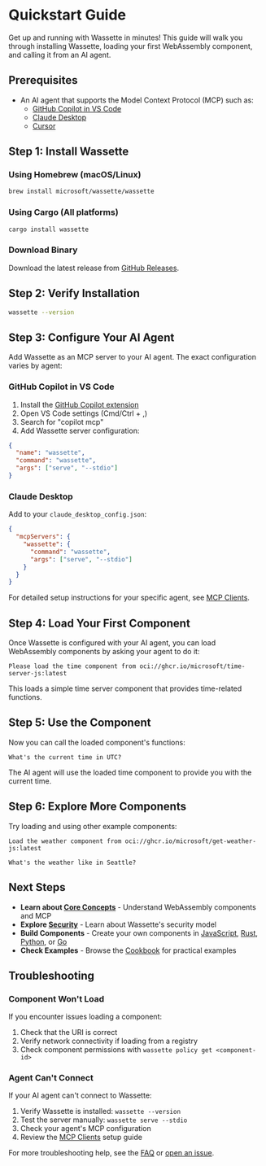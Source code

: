 # Quickstart Guide

Get up and running with Wassette in minutes! This guide will walk you through installing Wassette, loading your first WebAssembly component, and calling it from an AI agent.

## Prerequisites

- An AI agent that supports the Model Context Protocol (MCP) such as:
  - [GitHub Copilot in VS Code](./mcp-clients.md#github-copilot)
  - [Claude Desktop](./mcp-clients.md#claude-desktop)
  - [Cursor](./mcp-clients.md#cursor)

## Step 1: Install Wassette

### Using Homebrew (macOS/Linux)

```bash
brew install microsoft/wassette/wassette
```

### Using Cargo (All platforms)

```bash
cargo install wassette
```

### Download Binary

Download the latest release from [GitHub Releases](https://github.com/microsoft/wassette/releases).

## Step 2: Verify Installation

```bash
wassette --version
```

## Step 3: Configure Your AI Agent

Add Wassette as an MCP server to your AI agent. The exact configuration varies by agent:

### GitHub Copilot in VS Code

1. Install the [GitHub Copilot extension](https://marketplace.visualstudio.com/items?itemName=GitHub.copilot)
2. Open VS Code settings (Cmd/Ctrl + ,)
3. Search for "copilot mcp"
4. Add Wassette server configuration:

```json
{
  "name": "wassette",
  "command": "wassette",
  "args": ["serve", "--stdio"]
}
```

### Claude Desktop

Add to your `claude_desktop_config.json`:

```json
{
  "mcpServers": {
    "wassette": {
      "command": "wassette",
      "args": ["serve", "--stdio"]
    }
  }
}
```

For detailed setup instructions for your specific agent, see [MCP Clients](./mcp-clients.md).

## Step 4: Load Your First Component

Once Wassette is configured with your AI agent, you can load WebAssembly components by asking your agent to do it:

```
Please load the time component from oci://ghcr.io/microsoft/time-server-js:latest
```

This loads a simple time server component that provides time-related functions.

## Step 5: Use the Component

Now you can call the loaded component's functions:

```
What's the current time in UTC?
```

The AI agent will use the loaded time component to provide you with the current time.

## Step 6: Explore More Components

Try loading and using other example components:

```
Load the weather component from oci://ghcr.io/microsoft/get-weather-js:latest
```

```
What's the weather like in Seattle?
```

## Next Steps

- **Learn about [Core Concepts](./concepts/core-concepts.md)** - Understand WebAssembly components and MCP
- **Explore [Security](./security/security-model.md)** - Learn about Wassette's security model
- **Build Components** - Create your own components in [JavaScript](./development/javascript.md), [Rust](./development/rust.md), [Python](./development/python.md), or [Go](./development/go.md)
- **Check Examples** - Browse the [Cookbook](./cookbook/common-patterns.md) for practical examples

## Troubleshooting

### Component Won't Load

If you encounter issues loading a component:

1. Check that the URI is correct
2. Verify network connectivity if loading from a registry
3. Check component permissions with `wassette policy get <component-id>`

### Agent Can't Connect

If your AI agent can't connect to Wassette:

1. Verify Wassette is installed: `wassette --version`
2. Test the server manually: `wassette serve --stdio`
3. Check your agent's MCP configuration
4. Review the [MCP Clients](./mcp-clients.md) setup guide

For more troubleshooting help, see the [FAQ](./reference/faq.md) or [open an issue](https://github.com/microsoft/wassette/issues).